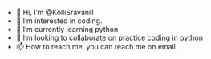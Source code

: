 - 👋 Hi, I’m @KolliSravani1
- 👀 I’m interested in coding.
- 🌱 I’m currently learning python
- 💞️ I’m looking to collaborate on practice coding in python
- 📫 How to reach me, you can reach me on email. 

<!---
KolliSravani1/KolliSravani1 is a ✨ special ✨ repository because its `README.md` (this file) appears on your GitHub profile.
You can click the Preview link to take a look at your changes.
--->
